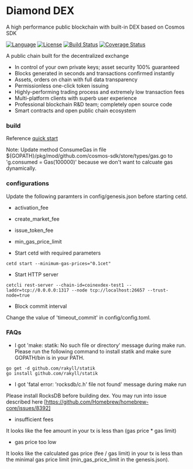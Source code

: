 # Diamond DEX
A high performance public blockchain with built-in DEX based on Cosmos SDK

[![Language](https://img.shields.io/badge/Language-Go-blue.svg)](https://golang.org/)
[![License](https://img.shields.io/badge/License-BSD%202--Clause-orange.svg)](https://github.com/coinexchain/dex/blob/master/LICENSE)
[![Build Status](https://api.travis-ci.com/coinexchain/dex.svg?token=SzpkQ9pqByb4D3AFKW7z&branch=master)](https://travis-ci.com/coinexchain/dex) 
[![Coverage Status](https://coveralls.io/repos/github/coinexchain/dex/badge.svg?&t=PngCUj)](https://coveralls.io/github/coinexchain/dex?branch=master&service=github)

A public chain built for the decentralized exchange

* In control of your own private keys; asset security 100% guaranteed
* Blocks generated in seconds and transactions confirmed instantly
* Assets, orders on chain with full data transparency
* Permissionless one-click token issuing
* Highly-performing trading process and extremely low transaction fees
* Multi-platform clients with superb user experience
* Professional blockchain R&D team; completely open source code
* Smart contracts and open public chain ecosystem

### build


Reference [quick start](docs/quickstart.md)

Note: Update method ConsumeGas in file ${GOPATH}/pkg/mod/github.com/cosmos-sdk/store/types/gas.go
to 'g.consumed = Gas(100000)' because we don't want to calcuate gas dynamically.

### configurations

Update the following paramters in config/genesis.json before starting cetd.

* activation_fee
* create_market_fee
* issue_token_fee
* min_gas_price_limit

* Start cetd with required parameters

```
cetd start --minimum-gas-prices="0.1cet"
```
* Start HTTP server

```
cetcli rest-server --chain-id=coinexdex-test1 --laddr=tcp://0.0.0.0:1317 --node tcp://localhost:26657 --trust-node=true
```

* Block commit interval

Change the value of 'timeout_commit' in config/config.toml.

### FAQs

* I got 'make: statik: No such file or directory' message during make run.
Please run the following command to install statik and make sure GOPATH/bin is in your PATH. 

```
go get -d github.com/rakyll/statik
go install github.com/rakyll/statik
```

* I got 'fatal error: 'rocksdb/c.h' file not found' message during make run

Please install RocksDB before building dex. You may run into issue described here [https://github.com/Homebrew/homebrew-core/issues/8392]

* insufficient fees

It looks like the fee amount in your tx is less than (gas price * gas limit)

* gas price too low

It looks like the calculated gas price (fee / gas limit) in your tx is less than the minimal gas price limit (min_gas_price_limit in the genesis.json).

